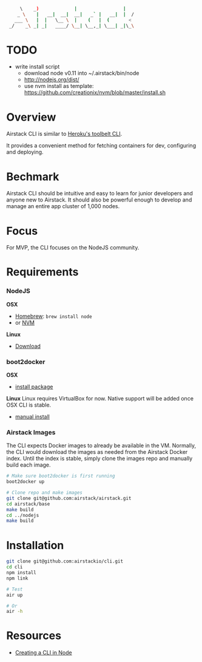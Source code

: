 ```bash
     \    _)             |                 |
    _ \    |   __|  __|  __|   _` |   __|  |  /
   ___ \   |  |   \__ \  |    (   |  (       <
 _/    _\ _| _|   ____/ \__| \__,_| \___| _|\_\
```


# TODO

- write install script
  - download node v0.11 into ~/.airstack/bin/node
  - http://nodejs.org/dist/
  - use nvm install as template: https://github.com/creationix/nvm/blob/master/install.sh



# Overview

Airstack CLI is similar to [Heroku's toolbelt CLI](https://toolbelt.heroku.com/).

It provides a convenient method for fetching containers for dev, configuring and deploying.


# Bechmark

Airstack CLI should be intuitive and easy to learn for junior developers and anyone new to Airstack.
It should also be powerful enough to develop and manage an entire app cluster of 1,000 nodes.


# Focus

For MVP, the CLI focuses on the NodeJS community.


# Requirements

### NodeJS

**OSX**
* [Homebrew](http://brew.sh/): `brew install node`
* or [NVM](https://github.com/creationix/nvm)

**Linux**
* [Download](http://nodejs.org/download/)


### boot2docker

**OSX**
* [install package](http://docs.docker.com/installation/mac/)

**Linux**
Linux requires VirtualBox for now. Native support will be added once
OSX CLI is stable.

* [manual install](https://github.com/boot2docker/boot2docker#installation)


### Airstack Images

The CLI expects Docker images to already be available in the VM.
Normally, the CLI would download the images as needed from the Airstack
Docker index. Until the index is stable, simply clone the images repo
and manually build each image.

```bash
# Make sure boot2docker is first running
boot2docker up

# Clone repo and make images
git clone git@github.com:airstack/airstack.git
cd airstack/base
make build
cd ../nodejs
make build
```


# Installation

```bash
git clone git@github.com:airstackio/cli.git
cd cli
npm install
npm link

# Test
air up

# Or
air -h
```


# Resources

* [Creating a CLI in Node](http://michaelbrooks.ca/deck/jsconf2013/)


